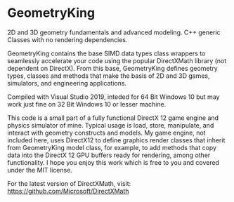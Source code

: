 # GeometryKing
2D and 3D geometry fundamentals and advanced modeling.  C++ generic Classes with no rendering dependencies.

GeometryKing contains the base SIMD data types class wrappers to seamlessly accelerate your code using the popular DirectXMath library (not dependent on DirectX). From this base, GeometryKing defines geometry types, classes and methods that make the basis of 2D and 3D games, simulators, and engineering applications.  

Compiled with Visual Studio 2019, inteded for 64 Bit Windows 10 but may work just fine on 32 Bit Windows 10 or lesser machine.

This code is a small part of a fully functional DirectX 12 game engine and physics simulator of mine. Typical usage is load, store, manipulate, and interact with geometry constructs and models.  My game engine, not included here, uses DirectX12 to define graphics render classes that inherit from GeometryKing model class, for example, to add methods that copy data into the DirectX 12 GPU buffers ready for rendering, among other functionality.  I hope you enjoy this work which is free to you and covered under the MIT license.

For the latest version of DirectXMath, visit:
<https://github.com/Microsoft/DirectXMath>
